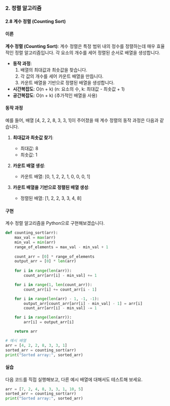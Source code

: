 ### 2. 정렬 알고리즘

#### 2.8 계수 정렬 (Counting Sort)

#### 이론
**계수 정렬 (Counting Sort)**: 계수 정렬은 특정 범위 내의 정수를 정렬하는데 매우 효율적인 정렬 알고리즘입니다. 각 요소의 개수를 세어 정렬된 순서로 배열을 생성합니다.
- **동작 과정**:
  1. 배열의 최대값과 최솟값을 찾습니다.
  2. 각 값의 개수를 세어 카운트 배열을 만듭니다.
  3. 카운트 배열을 기반으로 정렬된 배열을 생성합니다.
- **시간복잡도**: O(n + k) (n: 요소의 수, k: 최대값 - 최솟값 + 1)
- **공간복잡도**: O(n + k) (추가적인 배열을 사용)

#### 동작 과정
예를 들어, 배열 [4, 2, 2, 8, 3, 3, 1]이 주어졌을 때 계수 정렬의 동작 과정은 다음과 같습니다.

1. **최대값과 최솟값 찾기**:
   - 최대값: 8
   - 최솟값: 1

2. **카운트 배열 생성**:
   - 카운트 배열: [0, 1, 2, 2, 1, 0, 0, 0, 1]

3. **카운트 배열을 기반으로 정렬된 배열 생성**:
   - 정렬된 배열: [1, 2, 2, 3, 3, 4, 8]

#### 구현
계수 정렬 알고리즘을 Python으로 구현해보겠습니다.

```python
def counting_sort(arr):
    max_val = max(arr)
    min_val = min(arr)
    range_of_elements = max_val - min_val + 1
    
    count_arr = [0] * range_of_elements
    output_arr = [0] * len(arr)
    
    for i in range(len(arr)):
        count_arr[arr[i] - min_val] += 1

    for i in range(1, len(count_arr)):
        count_arr[i] += count_arr[i - 1]

    for i in range(len(arr) - 1, -1, -1):
        output_arr[count_arr[arr[i] - min_val] - 1] = arr[i]
        count_arr[arr[i] - min_val] -= 1

    for i in range(len(arr)):
        arr[i] = output_arr[i]

    return arr

# 예시 배열
arr = [4, 2, 2, 8, 3, 3, 1]
sorted_arr = counting_sort(arr)
print("Sorted array:", sorted_arr)
```

#### 실습
다음 코드를 직접 실행해보고, 다른 예시 배열에 대해서도 테스트해 보세요.

```python
arr = [7, 2, 4, 8, 3, 3, 1, 10, 5]
sorted_arr = counting_sort(arr)
print("Sorted array:", sorted_arr)
```
